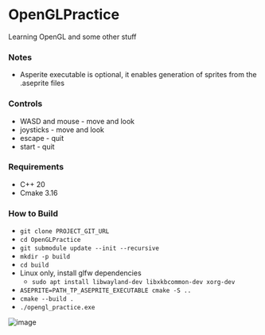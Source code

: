 # OpenGLPractice
Learning OpenGL and some other stuff

### Notes
* Asperite executable is optional, it enables generation of sprites from the .aseprite files

### Controls
* WASD and mouse - move and look
* joysticks - move and look
* escape - quit
* start - quit

### Requirements
* C++ 20
* Cmake 3.16

### How to Build
* `git clone PROJECT_GIT_URL`
* `cd OpenGLPractice`
* `git submodule update --init --recursive`
* `mkdir -p build`
* `cd build`
* Linux only, install glfw dependencies
  * `sudo apt install libwayland-dev libxkbcommon-dev xorg-dev`
* `ASEPRITE=PATH_TP_ASEPRITE_EXECUTABLE cmake -S ..`
* `cmake --build .`
* `./opengl_practice.exe`

![image](https://github.com/user-attachments/assets/97f477ab-dad8-4d8c-b066-095bdbf00b36)
